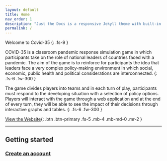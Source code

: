```yaml
---
layout: default
title: Home
nav_order: 1
description: "Just the Docs is a responsive Jekyll theme with built-in search that is easily customizable and hosted on GitHub Pages."
permalink: /
---
```


Welcome to Covid-35
{: .fs-9 }

COVID-35 is a classroom pandemic response simulation game in which participants take on the role of national leaders of countries faced with a pandemic. The aim of the game is to reinforce for participants the idea that leaders face a very complex policy-making environment in which social, economic, public health and political considerations are interconnected. {: .fs-6 .fw-300 }

The game divides players into teams and in each turn of play, participants must respond to the developing situation with a selection of policy options. Players will interact with the game through a web application and at the end of every turn, they will be able to see the impact of their decisions through interactive graphs and tables.
{: .fs-6 .fw-300 }

[View the Website](https://covid-35.web.app/){: .btn .btn-primary .fs-5 .mb-4 .mb-md-0 .mr-2 }

---

## Getting started

### [Create an account](https://codycodingcode.github.io/Covid-35/docs/Login/#login)
